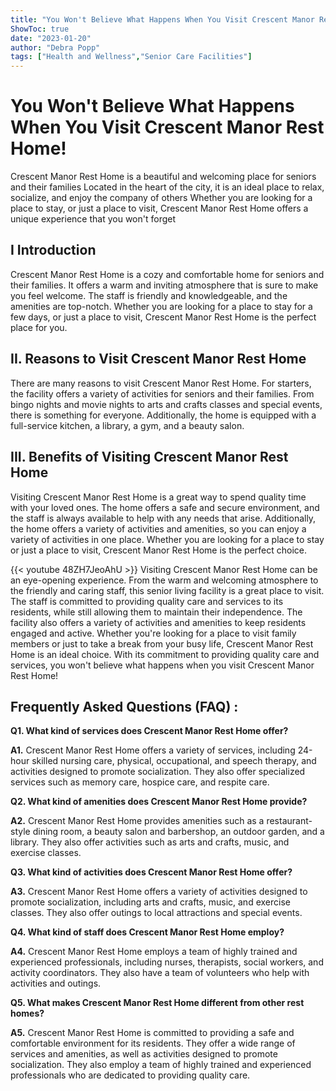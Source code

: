 ```yaml
---
title: "You Won't Believe What Happens When You Visit Crescent Manor Rest Home!"
ShowToc: true 
date: "2023-01-20"
author: "Debra Popp" 
tags: ["Health and Wellness","Senior Care Facilities"]
---
```

# You Won't Believe What Happens When You Visit Crescent Manor Rest Home!

Crescent Manor Rest Home is a beautiful and welcoming place for seniors and their families Located in the heart of the city, it is an ideal place to relax, socialize, and enjoy the company of others Whether you are looking for a place to stay, or just a place to visit, Crescent Manor Rest Home offers a unique experience that you won't forget

## I Introduction

Crescent Manor Rest Home is a cozy and comfortable home for seniors and their families. It offers a warm and inviting atmosphere that is sure to make you feel welcome. The staff is friendly and knowledgeable, and the amenities are top-notch. Whether you are looking for a place to stay for a few days, or just a place to visit, Crescent Manor Rest Home is the perfect place for you.

## II. Reasons to Visit Crescent Manor Rest Home

There are many reasons to visit Crescent Manor Rest Home. For starters, the facility offers a variety of activities for seniors and their families. From bingo nights and movie nights to arts and crafts classes and special events, there is something for everyone. Additionally, the home is equipped with a full-service kitchen, a library, a gym, and a beauty salon. 

## III. Benefits of Visiting Crescent Manor Rest Home

Visiting Crescent Manor Rest Home is a great way to spend quality time with your loved ones. The home offers a safe and secure environment, and the staff is always available to help with any needs that arise. Additionally, the home offers a variety of activities and amenities, so you can enjoy a variety of activities in one place. Whether you are looking for a place to stay or just a place to visit, Crescent Manor Rest Home is the perfect choice.

{{< youtube 48ZH7JeoAhU >}} 
Visiting Crescent Manor Rest Home can be an eye-opening experience. From the warm and welcoming atmosphere to the friendly and caring staff, this senior living facility is a great place to visit. The staff is committed to providing quality care and services to its residents, while still allowing them to maintain their independence. The facility also offers a variety of activities and amenities to keep residents engaged and active. Whether you're looking for a place to visit family members or just to take a break from your busy life, Crescent Manor Rest Home is an ideal choice. With its commitment to providing quality care and services, you won't believe what happens when you visit Crescent Manor Rest Home!

## Frequently Asked Questions (FAQ) :
**Q1. What kind of services does Crescent Manor Rest Home offer?**

**A1.** Crescent Manor Rest Home offers a variety of services, including 24-hour skilled nursing care, physical, occupational, and speech therapy, and activities designed to promote socialization. They also offer specialized services such as memory care, hospice care, and respite care. 

**Q2. What kind of amenities does Crescent Manor Rest Home provide?**

**A2.** Crescent Manor Rest Home provides amenities such as a restaurant-style dining room, a beauty salon and barbershop, an outdoor garden, and a library. They also offer activities such as arts and crafts, music, and exercise classes. 

**Q3. What kind of activities does Crescent Manor Rest Home offer?**

**A3.** Crescent Manor Rest Home offers a variety of activities designed to promote socialization, including arts and crafts, music, and exercise classes. They also offer outings to local attractions and special events. 

**Q4. What kind of staff does Crescent Manor Rest Home employ?**

**A4.** Crescent Manor Rest Home employs a team of highly trained and experienced professionals, including nurses, therapists, social workers, and activity coordinators. They also have a team of volunteers who help with activities and outings. 

**Q5. What makes Crescent Manor Rest Home different from other rest homes?**

**A5.** Crescent Manor Rest Home is committed to providing a safe and comfortable environment for its residents. They offer a wide range of services and amenities, as well as activities designed to promote socialization. They also employ a team of highly trained and experienced professionals who are dedicated to providing quality care.



